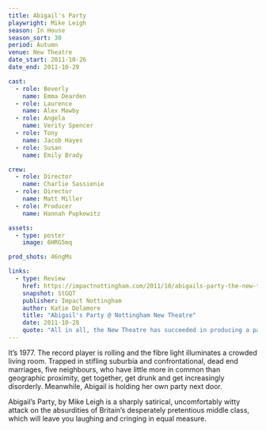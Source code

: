 ```yaml
---
title: Abigail's Party
playwright: Mike Leigh
season: In House
season_sort: 30
period: Autumn
venue: New Theatre
date_start: 2011-10-26
date_end: 2011-10-29

cast:
  - role: Beverly
    name: Emma Dearden
  - role: Laurence
    name: Alex Mawby
  - role: Angela
    name: Verity Spencer
  - role: Tony
    name: Jacob Hayes
  - role: Susan
    name: Emily Brady

crew:
  - role: Director
    name: Charlie Sassienie
  - role: Director
    name: Matt Miller
  - role: Producer
    name: Hannah Pupkewitz

assets:
  - type: poster
    image: 6HRG5mq

prod_shots: 46ngMs

links:
  - type: Review
    href: https://impactnottingham.com/2011/10/abigails-party-the-new-theatre/
    snapshot: StGQT
    publisher: Impact Nottingham
    author: Katie Dolamore
    title: "Abigail's Party @ Nottingham New Theatre"
    date: 2011-10-28
    quote: "All in all, the New Theatre has succeeded in producing a painfully enjoyable play which will immerse you in the intricacies of a past era, but will provoke telling revelations about middle class domesticity that still apply today. It will certainly get you thinking, and is definitely worth a watch!"
---
```

It’s 1977. The record player is rolling and the fibre light illuminates a crowded living room. Trapped in stifling suburbia and confrontational, dead end marriages, five neighbours, who have little more in common than geographic proximity, get together, get drunk and get increasingly disorderly. Meanwhile, Abigail is holding her own party next door.

Abigail’s Party, by Mike Leigh is a sharply satirical, uncomfortably witty attack on the absurdities of Britain’s desperately pretentious middle class, which will leave you laughing and cringing in equal measure.
